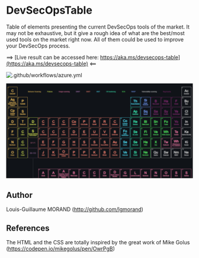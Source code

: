 # DevSecOpsTable

Table of elements presenting the current DevSecOps tools of the market. It may not be exhaustive, but it give a rough idea of what are the best/most used tools on the market right now. All of them could be used to improve your DevSecOps process.

==> [Live result can be accessed here: https://aka.ms/devsecops-table](https://aka.ms/devsecops-table) <==

![.github/workflows/azure.yml](https://github.com/lgmorand/DevSecOpsTable/workflows/.github/workflows/azure.yml/badge.svg)

![Screenshot](./demo.png "Result screenshot")

## Author

Louis-Guillaume MORAND (http://github.com/lgmorand)

## References

The HTML and the CSS are totally inspired by the great work of Mike Golus (https://codepen.io/mikegolus/pen/OwrPgB)
